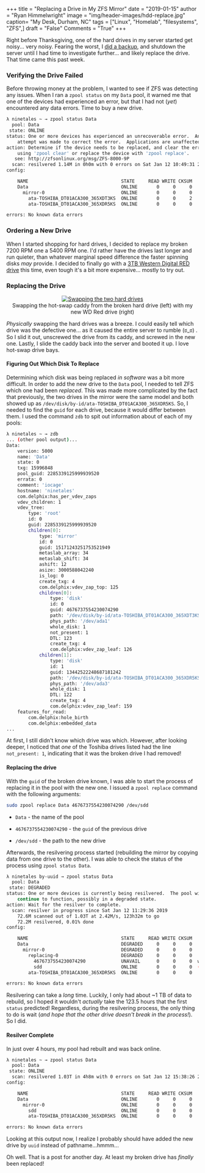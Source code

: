 +++
title  = "Replacing a Drive in My ZFS Mirror"
date   = "2019-01-15"
author = "Ryan Himmelwright"
image  = "img/header-images/hdd-replace.jpg"
caption= "My Desk, Durham, NC"
tags   = ["Linux", "Homelab", "filesystems", "ZFS",]
draft  = "False"
Comments = "True"
+++

Right before Thanksgiving, one of the hard drives in my server started get
noisy... very noisy. Fearing the worst, I [did a
backup](/post/zfs-backups-to-luks-external), and shutdown the server until I had
time to investigate further... and likely replace the drive. That
time came this past week.


<!--more-->

### Verifying the Drive Failed


Before throwing money at the problem, I wanted to see if ZFS was detecting any
issues. When I ran a `zpool status` on my `Data` pool, it warned me that one of
the devices had experienced an error, but that I had not (*yet*) encountered
any data errors. Time to buy a new drive.

```bash
λ ninetales ~ → zpool status Data
  pool: Data
 state: ONLINE
status: One or more devices has experienced an unrecoverable error.  An
	attempt was made to correct the error.  Applications are unaffected.
action: Determine if the device needs to be replaced, and clear the errors
	using 'zpool clear' or replace the device with 'zpool replace'.
   see: http://zfsonlinux.org/msg/ZFS-8000-9P
  scan: resilvered 1.14M in 0h0m with 0 errors on Sat Jan 12 10:49:31 2019
config:

	NAME                                  STATE     READ WRITE CKSUM
	Data                                  ONLINE       0     0     0
	  mirror-0                            ONLINE       0     0     0
	    ata-TOSHIBA_DT01ACA300_365XDT3KS  ONLINE       0     0     2
	    ata-TOSHIBA_DT01ACA300_365XDR5KS  ONLINE       0     0     0

errors: No known data errors
```

### Ordering a New Drive

When I started shopping for hard drives, I decided to replace my broken 7200 RPM
one a 5400 RPM one. I'd rather have the drives last longer and run quieter,
than whatever marginal speed difference the faster spinning disks *may*
provide. I decided to finally go with a [3TB Western Digital RED
drive](https://www.amazon.com/dp/B008JJLW4M/ref=twister_B07GXT9HNH?_encoding=UTF8&psc=1)
this time, even tough it's a bit more expensive... mostly to try out.

### Replacing the Drive

<center>
<a href="/img/posts/replace-zfs-mirror-drive/hdd-swap.jpg"><img alt="Swapping the two hard drives" src= "/img/posts/replace-zfs-mirror-drive/hdd-swap.jpg" style="max-width: 100%;"/></a>
<div class="caption">Swapping the hot-swap caddy from the broken hard drive (left) with my new WD Red drive (right)</div>
</center>

*Physically* swapping the hard drives was a breeze. I could easily tell which
drive was the defective one... as it caused the entire server to rumble (ಠ_ಠ) .
So I slid it out, unscrewed the drive from its caddy, and screwed in the new
one. Lastly, I slide the caddy back into the server and booted it up. I love
hot-swap drive bays.


#### Figuring Out Which Disk To Replace

Determining which disk was being replaced *in software* was a bit more
difficult. In order to add the new drive to the `Data` pool, I needed to tell
ZFS which one had been *replaced*.  This was made more complicated by the fact
that previously, the two drives in the mirror were the same model and both showed up
as `/dev/disk/by-id/ata-TOSHIBA_DT01ACA300_365XDR5KS`. So, I needed to find the
`guid` for each drive, because it would differ between them. I used the command
`zdb` to spit out information about of each of my pools:


```bash
λ ninetales ~ → zdb
... (other pool output)...
Data:
    version: 5000
    name: 'Data'
    state: 0
    txg: 15996848
    pool_guid: 2285339125999939520
    errata: 0
    comment: 'iocage'
    hostname: 'ninetales'
    com.delphix:has_per_vdev_zaps
    vdev_children: 1
    vdev_tree:
        type: 'root'
        id: 0
        guid: 2285339125999939520
        children[0]:
            type: 'mirror'
            id: 0
            guid: 15171243251753521949
            metaslab_array: 34
            metaslab_shift: 34
            ashift: 12
            asize: 3000588042240
            is_log: 0
            create_txg: 4
            com.delphix:vdev_zap_top: 125
            children[0]:
                type: 'disk'
                id: 0
                guid: 4676737554230074290
                path: '/dev/disk/by-id/ata-TOSHIBA_DT01ACA300_365XDT3KS'
                phys_path: '/dev/ada1'
                whole_disk: 1
                not_present: 1
                DTL: 123
                create_txg: 4
                com.delphix:vdev_zap_leaf: 126
            children[1]:
                type: 'disk'
                id: 1
                guid: 13442522248687181242
                path: '/dev/disk/by-id/ata-TOSHIBA_DT01ACA300_365XDR5KS'
                phys_path: '/dev/ada3'
                whole_disk: 1
                DTL: 122
                create_txg: 4
                com.delphix:vdev_zap_leaf: 159
    features_for_read:
        com.delphix:hole_birth
        com.delphix:embedded_data
...
```

At first, I still didn't know which drive was which. However, after looking
deeper, I noticed that *one* of the Toshiba drives listed had the line
`not_present: 1`, indicating that it was the broken drive I had removed!

#### Replacing the drive

With the `guid` of the broken drive known, I was able to start the process of
replacing it in the pool with the new one. I issued a `zpool replace` command
with the following arguments:

```bash
sudo zpool replace Data 4676737554230074290 /dev/sdd
```
* `Data` - the name of the pool

* `4676737554230074290` - the `guid` of the previous drive

* `/dev/sdd` - the path to the new drive

Afterwards, the resilvering process started (rebuilding the mirror by copying
data from one drive to the other). I was able to check the status of
the process using `zpool status Data`.

```bash
λ ninetales by-uuid → zpool status Data
  pool: Data
 state: DEGRADED
status: One or more devices is currently being resilvered.  The pool will
	continue to function, possibly in a degraded state.
action: Wait for the resilver to complete.
  scan: resilver in progress since Sat Jan 12 11:29:36 2019
	72.6M scanned out of 1.03T at 2.42M/s, 123h32m to go
	72.2M resilvered, 0.01% done
config:

	NAME                                  STATE     READ WRITE CKSUM
	Data                                  DEGRADED     0     0     0
	  mirror-0                            DEGRADED     0     0     0
	    replacing-0                       DEGRADED     0     0     0
	      4676737554230074290             UNAVAIL      0     0     0  was /dev/disk/by-id/ata-TOSHIBA_DT01ACA300_365XDT3KS
	      sdd                             ONLINE       0     0     0  (resilvering)
	    ata-TOSHIBA_DT01ACA300_365XDR5KS  ONLINE       0     0     0

errors: No known data errors
```

Resilvering can take a *long* time. Luckily, I only had about ~1 TB of data to
rebuild, so I hoped it wouldn't *actually* take the 123.5 hours that the first
`status` predicted! Regardless, during the resilvering process, the only thing
to do is wait (*and hope that the other drive doesn't break in the process!*).
So I did.


#### Resilver Complete

In just over 4 hours, my pool had rebuilt and was back online.

```bash
λ ninetales ~ → zpool status Data
  pool: Data
 state: ONLINE
  scan: resilvered 1.03T in 4h8m with 0 errors on Sat Jan 12 15:38:26 2019
config:

	NAME                                  STATE     READ WRITE CKSUM
	Data                                  ONLINE       0     0     0
	  mirror-0                            ONLINE       0     0     0
	    sdd                               ONLINE       0     0     0
	    ata-TOSHIBA_DT01ACA300_365XDR5KS  ONLINE       0     0     0

errors: No known data errors
```

Looking at this output now, I realize I probably should have added the new
drive by `uuid` instead of pathname...hmmm...

Oh well. That is a post for another day. At least my broken drive
has *finally* been replaced!
